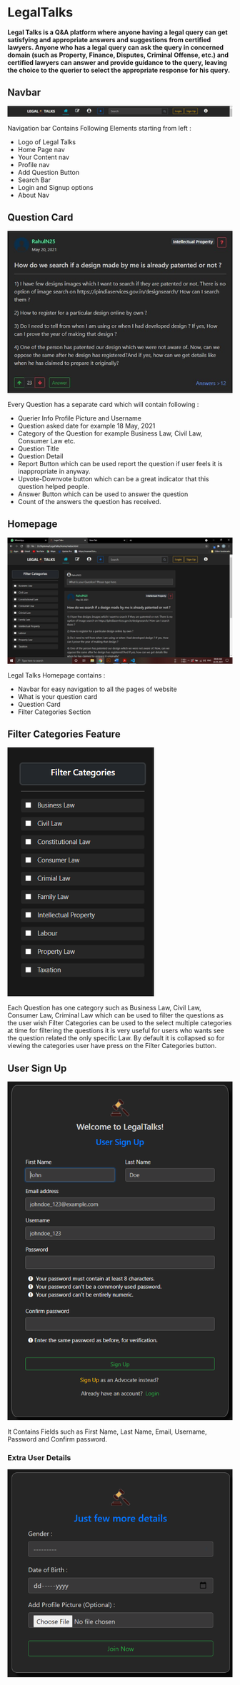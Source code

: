# LegalTalks

**Legal Talks is a Q&amp;A platform where anyone having a legal query can get satisfying and appropriate answers and suggestions from certified lawyers. Anyone who has a legal query can ask the query in concerned domain (such as Property, Finance, Disputes, Criminal Offense, etc.) and certified lawyers can answer and provide guidance to the query, leaving the choice to the querier to select the appropriate response for his query.**

## Navbar

![Navbar](/ss/navbar.png)

Navigation bar Contains Following Elements starting from left :

-	Logo of Legal Talks
-	Home Page nav
-	Your Content nav
-	Profile nav
-	Add Question Button
-	Search Bar
-	Login and Signup options
- About Nav

## Question Card

![Question Card](/ss/question-card.jpg)

Every Question has a separate card which will contain following :

-	Querier Info Profile Picture and Username
-	Question asked date for example 18 May, 2021
-	Category of the Question for example Business Law, Civil Law, Consumer Law etc.
- Question Title
- Question Detail
-	Report Button which can be used report the question if user feels it is inappropriate in anyway.
-	Upvote-Downvote button which can be a great indicator that this question helped people.
-	Answer Button which can be used to answer the question
-	Count of the answers the question has received.

## Homepage

![Homepage](/ss/homepage.jpg)

Legal Talks Homepage contains :

-	Navbar for easy navigation to all the pages of website
-	What is your question card
-	Question Card
-	Filter Categories Section

## Filter Categories Feature

![Filter Categories](/ss/filter-categories.png)

Each Question has one category such as Business Law, Civil Law, Consumer Law, Criminal Law which can be used to filter the questions as the user wish
Filter Categories can be used to the select multiple categories at time for filtering the questions it is very useful for users who wants see the question related the only specific Law. By default it is collapsed so for viewing the categories user have press on the Filter Categories button.


## User Sign Up

![User Sign Up](ss/user-signup.png)

It Contains Fields such as First Name, Last Name, Email, Username, Password and Confirm password.

  ### Extra User Details
  
  ![Extra User Details](/ss/extra-details.png)
  
  





